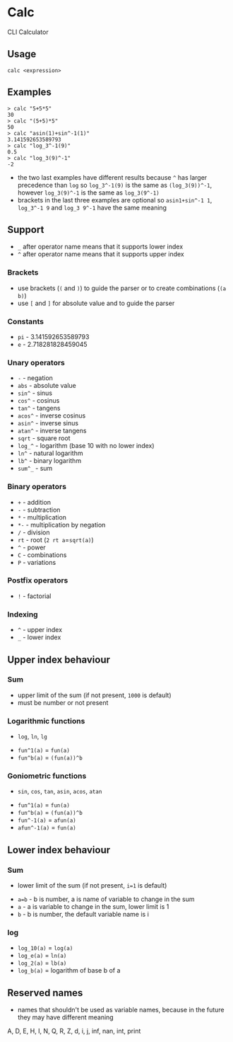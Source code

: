 # Calc
CLI Calculator

## Usage
```
calc <expression>
```

## Examples
```shell
> calc "5+5*5"
30
> calc "(5+5)*5"
50
> calc "asin(1)+sin^-1(1)"
3.141592653589793
> calc "log_3^-1(9)"
0.5
> calc "log_3(9)^-1"
-2
```
- the two last examples have different results because `^` has larger precedence than `log`
so `log_3^-1(9)` is the same as `(log_3(9))^-1`, however `log_3(9)^-1` is the same as `log_3(9^-1)`
- brackets in the last three examples are optional so `asin1+sin^-1 1`, `log_3^-1 9` and `log_3 9^-1` have the same meaning

## Support
- `_` after operator name means that it supports lower index
- `^` after operator name means that it supports upper index

### Brackets
- use brackets (`(` and `)`) to guide the parser or to create combinations (`(a b)`)
- use `[` and `]` for absolute value and to guide the parser

### Constants
- `pi` - 3.141592653589793
- `e` - 2.718281828459045

### Unary operators
- `-` - negation
- `abs` - absolute value
- `sin^` - sinus
- `cos^` - cosinus
- `tan^` - tangens
- `acos^` - inverse cosinus
- `asin^` - inverse sinus
- `atan^` - inverse tangens
- `sqrt` - square root
- `log_^` - logarithm (base 10 with no lower index)
- `ln^` - natural logarithm
- `lb^` - binary logarithm
- `sum^_` - sum

### Binary operators
- `+` - addition
- `-` - subtraction
- `*` - multiplication
- `*-` - multiplication by negation
- `/` - division
- `rt` - root (`2 rt a`=`sqrt(a)`)
- `^` - power
- `C` - combinations
- `P` - variations

### Postfix operators
- `!` - factorial

### Indexing
- `^` - upper index
- `_` - lower index

## Upper index behaviour
### Sum
- upper limit of the sum (if not present, `1000` is default)
- must be number or not present

### Logarithmic functions
+ `log`, `ln`, `lg`
- `fun^1(a)` = `fun(a)`
- `fun^b(a)` = `(fun(a))^b`

### Goniometric functions
+  `sin`, `cos`, `tan`, `asin`, `acos`, `atan`
- `fun^1(a)` = `fun(a)`
- `fun^b(a)` = `(fun(a))^b`
- `fun^-1(a)` = `afun(a)`
- `afun^-1(a)` = `fun(a)`

## Lower index behaviour
### Sum
- lower limit of the sum (if not present, `i=1` is default)
+ `a=b` - b is number, a is name of variable to change in the sum
+ `a` - a is variable to change in the sum, lower limit is 1
+ `b` - b is number, the default variable name is i

### log
- `log_10(a)` = `log(a)`
- `log_e(a)` = `ln(a)`
- `log_2(a)` = `lb(a)`
- `log_b(a)` = logarithm of base b of a

## Reserved names
- names that shouldn't be used as variable names, because in the future they may have different meaning

A, D, E, H, I, N, Q, R, Z, d, i, j, inf, nan, int, print
